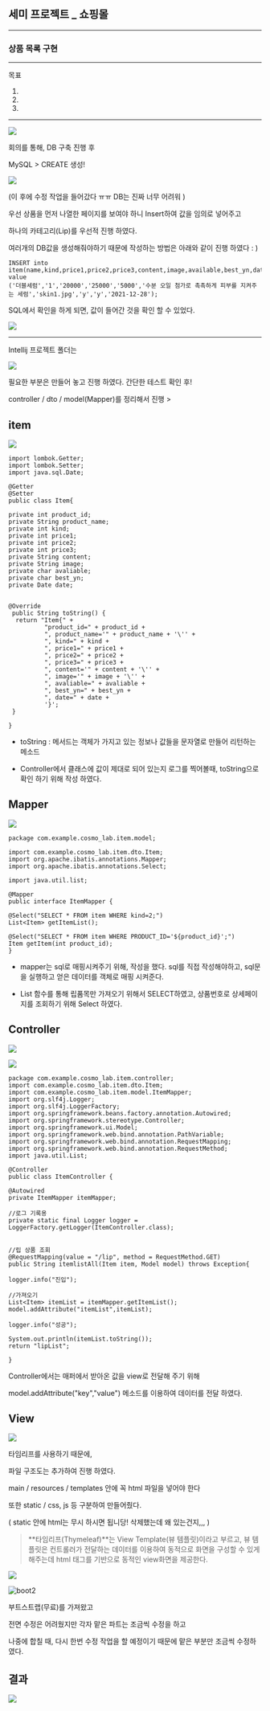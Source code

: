 ## 세미 프로젝트 _ 쇼핑몰 ##

---

### 상품 목록 구현  ###

---

목표 

1.

2.

3.

---



![](C:/Users/%EC%9D%B4%EB%AF%BF%EC%9D%8C/Desktop/%EC%83%81%ED%92%88.jpg)



회의를 통해, DB 구축 진행 후 

MySQL > CREATE 생성!

![](C:/Users/%EC%9D%B4%EB%AF%BF%EC%9D%8C/Desktop/DB.jpg)



(이 후에 수정 작업을 들어갔다 ㅠㅠ DB는 진짜 너무 어려워 ) 



우선 상품을 먼저 나열한 페이지를 보여야 하니 Insert하여 값을 임의로 넣어주고 

하나의 카테고리(Lip)를  우선적 진행 하였다. 

여러개의 DB값을 생성해줘야하기 때문에 작성하는 방법은 아래와 같이 진행 하였다 : ) 

```
INSERT into item(name,kind,price1,price2,price3,content,image,available,best_yn,date)
value
('더블세럼','1','20000','25000','5000','수분 오일 첨가로 촉촉하게 피부를 지켜주는 세럼','skin1.jpg','y','y','2021-12-28'); 
```



SQL에서 확인을 하게 되면, 값이 들어간 것을 확인 할 수 있었다. 

![](%EC%83%81%ED%92%88%EB%AA%A9%EB%A1%9D.assets/%EB%94%94%EB%B9%84.jpg)



---



Intellij 프로젝트 폴더는 

![](%EC%83%81%ED%92%88%EB%AA%A9%EB%A1%9D.assets/%ED%8F%B4%EB%8D%94.jpg)

필요한 부분은 만들어 놓고 진행 하였다. 간단한 테스트 확인 후! 

controller / dto / model(Mapper)를 정리해서 진행 > 



## item ##

![](%EC%83%81%ED%92%88%EB%AA%A9%EB%A1%9D.assets/dto.jpg)



```
import lombok.Getter;
import lombok.Setter;
import java.sql.Date;

@Getter
@Setter
public class Item{

private int product_id;
private String product_name;
private int kind;
private int price1;
private int price2;
private int price3;
private String content;
private String image;
private char avaliable;
private char best_yn;
private Date date; 


@Override
 public String toString() {
  return "Item{" +
          "product_id=" + product_id +
          ", product_name='" + product_name + '\'' +
          ", kind=" + kind +
          ", price1=" + price1 +
          ", price2=" + price2 +
          ", price3=" + price3 +
          ", content='" + content + '\'' +
          ", image='" + image + '\'' +
          ", avaliable=" + avaliable +
          ", best_yn=" + best_yn +
          ", date=" + date +
          '}';
 }

}

```



* toString :  메서드는 객체가 가지고 있는 정보나 값들을 문자열로 만들어 리턴하는 메소드

- Controller에서 클래스에 값이 제대로 되어 있는지 로그를 찍어볼때,  toString으로 확인 하기 위해 작성 하였다.



## Mapper ##

![](%EC%83%81%ED%92%88%EB%AA%A9%EB%A1%9D.assets/mapper.jpg)

```
package com.example.cosmo_lab.item.model;

import com.example.cosmo_lab.item.dto.Item;
import org.apache.ibatis.annotations.Mapper;
import org.apache.ibatis.annotations.Select;

import java.util.list;

@Mapper
public interface ItemMapper {

@Select("SELECT * FROM item WHERE kind=2;")
List<Item> getItemList();

@Select("SELECT * FROM item WHERE PRODUCT_ID='${product_id}';")
Item getItem(int product_id);
}
```

- mapper는 sql로 매핑시켜주기 위해, 작성을 했다. sql를 직접 작성해야하고, sql문을 실행하고 얻은 데이터를 객체로 매핑 시켜준다.

- List 함수를 통해 립품목만 가져오기 위해서 SELECT하였고, 상품번호로 상세페이지를 조회하기 위해 Select 하였다. 



## Controller ## 

![](%EC%83%81%ED%92%88%EB%AA%A9%EB%A1%9D.assets/co.jpg)

![](%EC%83%81%ED%92%88%EB%AA%A9%EB%A1%9D.assets/co2.jpg)



```
package com.example.cosmo_lab.item.controller;
import com.example.cosmo_lab.item.dto.Item;
import com.example.cosmo_lab.item.model.ItemMapper;
import org.slf4j.Logger;
import org.slf4j.LoggerFactory;
import org.springframework.beans.factory.annotation.Autowired;
import org.springframework.stereotype.Controller;
import org.springframework.ui.Model;
import org.springframework.web.bind.annotation.PathVariable;
import org.springframework.web.bind.annotation.RequestMapping;
import org.springframework.web.bind.annotation.RequestMethod;
import java.util.List;
 
@Controller
public class ItemController {
 
@Autowired
private ItemMapper itemMapper;
 
//로그 기록용
private static final Logger logger = LoggerFactory.getLogger(ItemController.class);
 
 
//립 상품 조회
@RequestMapping(value = "/lip", method = RequestMethod.GET)
public String itemlistAll(Item item, Model model) throws Exception{
 
logger.info("진입");
 
//가져오기
List<Item> itemList = itemMapper.getItemList();
model.addAttribute("itemList",itemList);
 
logger.info("성공");
 
System.out.println(itemList.toString());
return "lipList";
 
}
```





Controller에서는 매퍼에서 받아온 값을 view로 전달해 주기 위해 

model.addAttribute("key","value") 메소드를 이용하여 데이터를 전달 하였다. 



## View

![](%EC%83%81%ED%92%88%EB%AA%A9%EB%A1%9D.assets/res.jpg)



타임리프를 사용하기 때문에, 

파일 구조도는 추가하여 진행 하였다. 

 

main / resources / templates 안에 꼭 html 파일을 넣어야 한다 

또한 static / css, js 등 구분하여 만들어줬다. 

 

 

( static 안에 html는 무시 하시면 됩니당! 삭제했는데 왜 있는건지,,, )

>
>
>**타임리프(Thymeleaf)**는
>View Template(뷰 템플릿)이라고 부르고, 
>뷰 템플릿은 컨트롤러가 전달하는 데이터를 이용하여 동적으로 화면을 구성할 수 있게 해주는데 
>html 태그를 기반으로 동적인 view화면을 제공한다. 



![](%EC%83%81%ED%92%88%EB%AA%A9%EB%A1%9D.assets/boot.jpg)

![boot2](%EC%83%81%ED%92%88%EB%AA%A9%EB%A1%9D.assets/boot2.jpg)





부트스트랩(무료)를 가져왔고

전면 수정은 어려웠지만 각자 맡은 파트는 조금씩 수정을 하고 

나중에 합칠 때, 다시 한번 수정 작업을 할 예정이기 때문에 맡은 부분만 조금씩 수정하였다. 





## 결과 

![](%EC%83%81%ED%92%88%EB%AA%A9%EB%A1%9D.assets/list.jpg)
